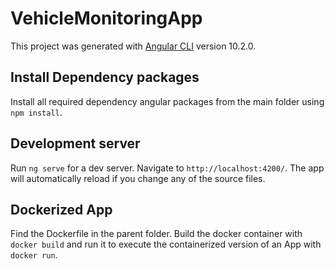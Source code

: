 # VehicleMonitoringApp

This project was generated with [Angular CLI](https://github.com/angular/angular-cli) version 10.2.0.

## Install Dependency packages

Install all required dependency angular packages from the main folder using `npm install`.

## Development server

Run `ng serve` for a dev server. Navigate to `http://localhost:4200/`. The app will automatically reload if you change any of the source files.

## Dockerized App

Find the Dockerfile in the parent folder. Build the docker container with `docker build` and run it to execute the containerized version of an App with `docker run`.
